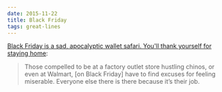 ```yaml
---
date: 2015-11-22
title: Black Friday
tags: great-lines
---
```



[Black Friday is a sad, apocalyptic wallet safari. You'll thank yourself for staying home](https://www.theguardian.com/commentisfree/2014/nov/27/black-friday-at-home-sales-problem):

> Those compelled to be at a factory outlet store hustling chinos, or even at Walmart, [on Black Friday] have to find excuses for feeling miserable. Everyone else there is there because it’s their job.